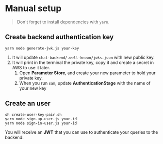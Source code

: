 # Manual setup

> Don't forget to install dependencies with `yarn`.

## Create backend authentication key

```
yarn node generate-jwk.js your-key
```

1. It will update `chat-backend/.well-known/jwks.json` with new public key.
2. It will print in the terminal the private key, copy it and create a secret in AWS to use it later.
    1. Open **Parameter Store**, and create your new parameter to hold your private key.
    2. When you run `sam`, update **AuthenticationStage** with the name of your new key

## Create an user

```
sh create-user-key-pair.sh
yarn node sign-up-user.js your-id
yarn node sign-in-user.js your-id
```

You will receive an **JWT** that you can use to authenticate your queries to the backend.